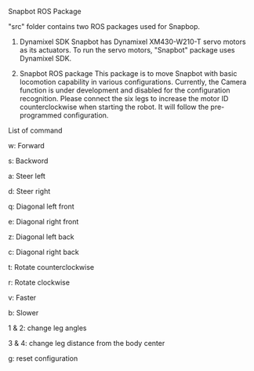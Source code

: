 Snapbot ROS Package

"src" folder contains two ROS packages used for Snapbop.

1. Dynamixel SDK 
 Snapbot has Dynamixel XM430-W210-T servo motors as its actuators. To run the servo motors, "Snapbot" package uses Dynamixel SDK. 
 
2. Snapbot ROS package
 This package is to move Snapbot with basic locomotion capability in various configurations. Currently, the Camera function is under development and disabled for the configuration recognition. Please connect the six legs to increase the motor ID counterclockwise when starting the robot. It will follow the pre-programmed configuration.
 
 List of command
 
 w: Forward 
 
 s: Backword 
 
 a: Steer left
 
 d: Steer right
 
 q: Diagonal left front
 
 e: Diagonal right front
 
 z: Diagonal left back
 
 c: Diagonal right back
 
 t: Rotate counterclockwise
 
 r: Rotate clockwise
 
 v: Faster
 
 b: Slower
 
 1 & 2: change leg angles 
 
 3 & 4: change leg distance from the body center
 
 g: reset configuration
 
 
